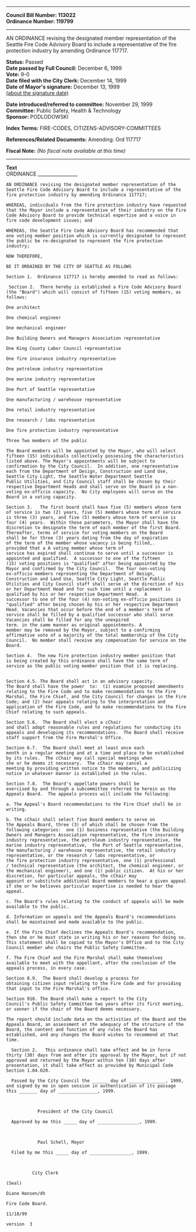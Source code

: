 * * * * *  
  
**Council Bill Number: [](#h0)[](#h2)113022**   
**Ordinance Number: 119799**  
  
* * * * *  
  
AN ORDINANCE revising the designated member representation of the Seattle Fire Code Advisory Board to include a representative of the fire protection industry by amending Ordinance 117717.  
  
**Status:** Passed   
**Date passed by Full Council:** December 6, 1999   
**Vote:** 9-0   
**Date filed with the City Clerk:** December 14, 1999   
**Date of Mayor's signature:** December 13, 1999   
[(about the signature date)](/~public/approvaldate.htm)   
  
  
**Date introduced/referred to committee:** November 29, 1999   
**Committee:** Public Safety, Health & Technology   
**Sponsor:** PODLODOWSKI   
  
**Index Terms:** FIRE-CODES, CITIZENS-ADVISORY-COMMITTEES  
  
**References/Related Documents:** Amending: Ord 117717  
  
**Fiscal Note:** *(No fiscal note available at this time)*  
  
* * * * *  
  
**Text**  
    ORDINANCE _________________  
  
    AN ORDINANCE revising the designated member representation of the  
    Seattle Fire Code Advisory Board to include a representative of the  
    fire protection industry by amending Ordinance 117717;  
  
    WHEREAS, individuals from the fire protection industry have requested  
    that the Mayor include a representative of their industry on the Fire  
    Code Advisory Board to provide technical expertise and a voice in  
    fire code development issues; and  
  
    WHEREAS, the Seattle Fire Code Advisory Board has recommended that  
    one voting member position which is currently designated to represent  
    the public be re-designated to represent the fire protection  
    industry;  
  
    NOW THEREFORE,  
  
    BE IT ORDAINED BY THE CITY OF SEATTLE AS FOLLOWS  
  
    Section 1.  Ordinance 117717 is hereby amended to read as follows:  
  
     Section 2.  There hereby is established a Fire Code Advisory Board  
    (the "Board") which will consist of fifteen (15) voting members, as  
    follows:  
  
    One architect  
  
    One chemical engineer  
  
    One mechanical engineer  
  
    One Building Owners and Managers Association representative  
  
    One King County Labor Council representative  
  
    One fire insurance industry representative  
  
    One petroleum industry representative  
  
    One marine industry representative  
  
    One Port of Seattle representative  
  
    One manufacturing / warehouse representative  
  
    One retail industry representative  
  
    One research / labs representative  
  
    One fire protection industry representative  
  
    Three Two members of the public  
  
    The Board members will be appointed by the Mayor, who will select  
    fifteen (15) individuals collectively possessing the characteristics  
    listed above. The Mayor's appointments will be subject to  
    confirmation by the City Council.  In addition, one representative  
    each from the Department of Design, Construction and Land Use,  
    Seattle City Light, the Seattle Water Department Seattle  
    Public Utilities, and City Council staff shall be chosen by their  
    respective Department Heads and shall serve on the Board in a non-  
    voting ex-officio capacity.  No City employees will serve on the  
    Board in a voting capacity.  
  
    Section 3.   The first board shall have five (5) members whose term  
    of service is two (2) years, five (5) members whose term of service  
    is three (3) years, and five (5) members whose term of service is  
    four (4) years.  Within these parameters, the Mayor shall have the  
    discretion to designate the term of each member of the first Board.  
    Thereafter, terms of service for voting members on the Board  
    shall be for three (3) years dating from the day of expiration  
    of the term of the member whose vacancy is being filled,.  
    provided that a A voting member whose term of  
    service has expired shall continue to serve until a successor is  
    appointed and qualified.  A successor to one of the fifteen  
    (15) voting positions is "qualified" after being appointed by the  
    Mayor and confirmed by the City Council.  The four non-voting  
    ex-officio members representing the Department of Design,  
    Construction and Land Use, Seattle City Light, Seattle Public  
    Utilities and City Council staff shall serve at the direction of his  
    or her Department Head and for such time until a replacement is  
    qualified by his or her respective Department Head.  A  
    successor to one of the four (4) non-voting ex-officio positions is  
    "qualified" after being chosen by his or her respective Department  
    Head. Vacancies that occur before the end of a member's term of  
    service shall be filled by a qualified successor who shall serve  
    Vacancies shall be filled for any the unexpired  
    term. in the same manner as original appointments. A  
    member may be removed by the Mayor, subject to a confirming  
    affirmative vote of a majority of the total membership of the City  
    Council.  No member shall receive any compensation for service on the  
    Board.  
  
    Section 4.  The new fire protection industry member position that  
    is being created by this ordinance shall have the same term of  
    service as the public voting member position that it is replacing.  
  
  
    Section 4.5. The Board shall act in an advisory capacity.  
    The Board shall have the power  to:  (1) examine proposed amendments  
    relating to the Fire Code and to make recommendations to the Fire  
    Marshal, the Fire Chief, and the City Council for changes in the Fire  
    Code; and (2) hear appeals relating to the interpretation and  
    application of the Fire Code, and to make recommendations to the Fire  
    Chief relating to such appeals.  
  
    Section 5.6.  The Board shall elect a cChair  
    and shall adopt reasonable rules and regulations for conducting its  
    appeals and developing its recommendations.  The Board shall receive  
    staff support from the Fire Marshal's Office.  
  
    Section 6.7.  The Board shall meet at least once each  
    month in a regular meeting and at a time and place to be established  
    by its rules.  The cChair may call special meetings when  
    she or he deems it necessary.  The cChair may cancel a  
    meeting by providing written notice to the members, and publicizing  
    notice in whatever manner is established in the rules.  
  
    Section 7.8.  The Board's appellate powers shall be  
    exercised by and through a subcommittee referred to herein as the  
    Appeals Board.  The appeals process will include the following:  
  
    a. The Appeal's Board recommendations to the Fire Chief shall be in  
    writing.  
  
    b. The cChair shall select five Board members to serve on  
    the Appeals Board, three (3) of which shall be chosen from the  
    following categories:  one (1) business representative (the Building  
    Owners and Managers Association representative, the fire insurance  
    industry representative, the petroleum industry representative, the  
    marine industry representative,  the Port of Seattle representative,  
    the manufacturing / warehouse representative, the retail industry  
    representative, or the research / labs representative, or  
    the fire protection industry representative, one (1) professional  
    / technical representative (the architect, the chemical engineer, or  
    the mechanical engineer), and one (1) public citizen.  At his or her  
    discretion, for particular appeals, the cChair may  
    appoint or substitute additional Board members to hear a given appeal  
    if she or he believes particular expertise is needed to hear the  
    appeal.  
  
    c. The Board's rules relating to the conduct of appeals will be made  
    available to the public.  
  
    d. Information on appeals and the Appeals Board's recommendations  
    shall be maintained and made available to the public.  
  
    e. If the Fire Chief declines the Appeals Board's recommendation,  
    then she or he must state in writing his or her reasons for doing so.  
    This statement shall be copied to the Mayor's Office and to the City  
    Council member who chairs the Public Safety Committee.  
  
    f. The Fire Chief and the Fire Marshal shall make themselves  
    available to meet with the appellant, after the conclusion of the  
    appeals process, in every case.  
  
    Section 8.9.  The Board shall develop a process for  
    obtaining citizen input relating to the Fire Code and for providing  
    that input to the Fire Marshal's office.  
  
    Section 910. The Board shall make a report to the City  
    Council's Public Safety Committee two years after its first meeting,  
    or sooner if the chair of the Board deems necessary.  
  
    The report should include data on the activities of the Board and the  
    Appeals Board, an assessment of the adequacy of the structure of the  
    Board, the content and function of any rules the Board has  
    established, and any changes the Board wishes to recommend at that  
    time.  
  
      Section 2.   This ordinance shall take effect and be in force  
    thirty (30) days from and after its approval by the Mayor, but if not  
    approved and returned by the Mayor within ten (10) days after  
    presentation, it shall take effect as provided by Municipal Code  
    Section 1.04.020.  
  
      Passed by the City Council the ______ day of ______________, 1999,  
    and signed by me in open session in authentication of its passage  
    this _______ day of _______________, 1999.  
  
                              
  
                President of the City Council  
  
      Approved by me this _____ day of ________________, 1999.  
  
                              
  
                Paul Schell, Mayor  
  
      Filed by me this _____ day of ________________, 1999.  
  
                              
  
              City Clerk  
  
    (Seal)  
  
    Diane Hansen/dh  
  
    Fire Code Board.  
  
    11/18/99  
  
    version  3  
